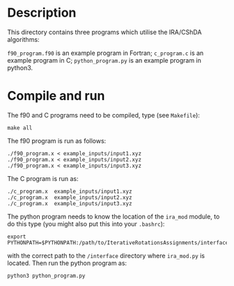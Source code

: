 # Description

This directory contains three programs which utilise the IRA/CShDA algorithms:

 `f90_program.f90` is an example program in Fortran;
 `c_program.c` is an example program in C;
 `python_program.py` is an example program in python3.



# Compile and run

The f90 and C programs need to be compiled, type (see `Makefile`):

    make all

The f90 program is run as follows:

    ./f90_program.x < example_inputs/input1.xyz
    ./f90_program.x < example_inputs/input2.xyz
    ./f90_program.x < example_inputs/input3.xyz

The C program is run as:

    ./c_program.x  example_inputs/input1.xyz
    ./c_program.x  example_inputs/input2.xyz
    ./c_program.x  example_inputs/input3.xyz

The python program needs to know the location of the `ira_mod` module, to do this type (you might also put this into your `.bashrc`):

    export PYTHONPATH=$PYTHONPATH:/path/to/IterativeRotationsAssignments/interface

with the correct path to the `/interface` directory where `ira_mod.py` is located.
Then run the python program as:

    python3 python_program.py

